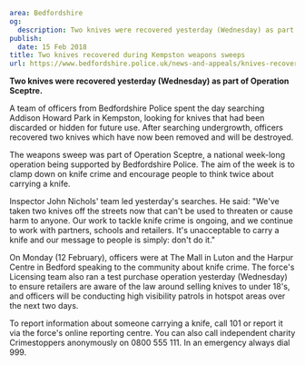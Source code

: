```yaml
area: Bedfordshire
og:
  description: Two knives were recovered yesterday (Wednesday) as part of Operation Sceptre.
publish:
  date: 15 Feb 2018
title: Two knives recovered during Kempston weapons sweeps
url: https://www.bedfordshire.police.uk/news-and-appeals/knives-recovered-sceptre-feb2018
```

**Two knives were recovered yesterday (Wednesday) as part of Operation Sceptre.**

A team of officers from Bedfordshire Police spent the day searching Addison Howard Park in Kempston, looking for knives that had been discarded or hidden for future use. After searching undergrowth, officers recovered two knives which have now been removed and will be destroyed.

The weapons sweep was part of Operation Sceptre, a national week-long operation being supported by Bedfordshire Police. The aim of the week is to clamp down on knife crime and encourage people to think twice about carrying a knife.

Inspector John Nichols' team led yesterday's searches. He said: "We've taken two knives off the streets now that can't be used to threaten or cause harm to anyone. Our work to tackle knife crime is ongoing, and we continue to work with partners, schools and retailers. It's unacceptable to carry a knife and our message to people is simply: don't do it."

On Monday (12 February), officers were at The Mall in Luton and the Harpur Centre in Bedford speaking to the community about knife crime. The force's Licensing team also ran a test purchase operation yesterday (Wednesday) to ensure retailers are aware of the law around selling knives to under 18's, and officers will be conducting high visibility patrols in hotspot areas over the next two days.

To report information about someone carrying a knife, call 101 or report it via the force's online reporting centre. You can also call independent charity Crimestoppers anonymously on 0800 555 111. In an emergency always dial 999.

